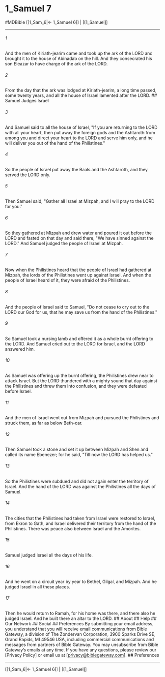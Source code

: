 # 1_Samuel 7
#MDBible
[[1_Sam_6|← 1_Samuel 6]] | [[1_Samuel]]

***


###### 1 
And the men of Kiriath-jearim came and took up the ark of the LORD and brought it to the house of Abinadab on the hill. And they consecrated his son Eleazar to have charge of the ark of the LORD. 

###### 2 
From the day that the ark was lodged at Kiriath-jearim, a long time passed, some twenty years, and all the house of Israel lamented after the LORD. ## Samuel Judges Israel 

###### 3 
And Samuel said to all the house of Israel, "If you are returning to the LORD with all your heart, then put away the foreign gods and the Ashtaroth from among you and direct your heart to the LORD and serve him only, and he will deliver you out of the hand of the Philistines." 

###### 4 
So the people of Israel put away the Baals and the Ashtaroth, and they served the LORD only. 

###### 5 
Then Samuel said, "Gather all Israel at Mizpah, and I will pray to the LORD for you." 

###### 6 
So they gathered at Mizpah and drew water and poured it out before the LORD and fasted on that day and said there, "We have sinned against the LORD." And Samuel judged the people of Israel at Mizpah. 

###### 7 
Now when the Philistines heard that the people of Israel had gathered at Mizpah, the lords of the Philistines went up against Israel. And when the people of Israel heard of it, they were afraid of the Philistines. 

###### 8 
And the people of Israel said to Samuel, "Do not cease to cry out to the LORD our God for us, that he may save us from the hand of the Philistines." 

###### 9 
So Samuel took a nursing lamb and offered it as a whole burnt offering to the LORD. And Samuel cried out to the LORD for Israel, and the LORD answered him. 

###### 10 
As Samuel was offering up the burnt offering, the Philistines drew near to attack Israel. But the LORD thundered with a mighty sound that day against the Philistines and threw them into confusion, and they were defeated before Israel. 

###### 11 
And the men of Israel went out from Mizpah and pursued the Philistines and struck them, as far as below Beth-car. 

###### 12 
Then Samuel took a stone and set it up between Mizpah and Shen and called its name Ebenezer; for he said, "Till now the LORD has helped us." 

###### 13 
So the Philistines were subdued and did not again enter the territory of Israel. And the hand of the LORD was against the Philistines all the days of Samuel. 

###### 14 
The cities that the Philistines had taken from Israel were restored to Israel, from Ekron to Gath, and Israel delivered their territory from the hand of the Philistines. There was peace also between Israel and the Amorites. 

###### 15 
Samuel judged Israel all the days of his life. 

###### 16 
And he went on a circuit year by year to Bethel, Gilgal, and Mizpah. And he judged Israel in all these places. 

###### 17 
Then he would return to Ramah, for his home was there, and there also he judged Israel. And he built there an altar to the LORD. ## About ## Help ## Our Network ## Social ## Preferences By submitting your email address, you understand that you will receive email communications from Bible Gateway, a division of The Zondervan Corporation, 3900 Sparks Drive SE, Grand Rapids, MI 49546 USA, including commercial communications and messages from partners of Bible Gateway. You may unsubscribe from Bible Gateway&rsquo;s emails at any time. If you have any questions, please review our [Privacy Policy] or email us at [privacy@biblegateway.com]. ## Preferences

***

[[1_Sam_6|← 1_Samuel 6]] | [[1_Samuel]]
